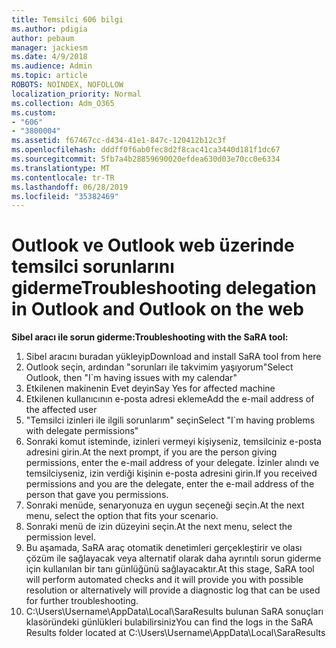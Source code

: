 ```yaml
---
title: Temsilci 606 bilgi
ms.author: pdigia
author: pebaum
manager: jackiesm
ms.date: 4/9/2018
ms.audience: Admin
ms.topic: article
ROBOTS: NOINDEX, NOFOLLOW
localization_priority: Normal
ms.collection: Adm_O365
ms.custom:
- "606"
- "3800004"
ms.assetid: f67467cc-d434-41e1-847c-120412b12c3f
ms.openlocfilehash: dddff0f6ab0fec8d2f8cac41ca3440d181f1dc67
ms.sourcegitcommit: 5fb7a4b28859690020efdea630d03e70cc0e6334
ms.translationtype: MT
ms.contentlocale: tr-TR
ms.lasthandoff: 06/28/2019
ms.locfileid: "35382469"
---
```

# <a name="troubleshooting-delegation-in-outlook-and-outlook-on-the-web"></a><span data-ttu-id="66ab0-102">Outlook ve Outlook web üzerinde temsilci sorunlarını giderme</span><span class="sxs-lookup"><span data-stu-id="66ab0-102">Troubleshooting delegation in Outlook and Outlook on the web</span></span>

<span data-ttu-id="66ab0-103">**Sibel aracı ile sorun giderme:**</span><span class="sxs-lookup"><span data-stu-id="66ab0-103">**Troubleshooting with the SaRA tool:**</span></span>

1. <span data-ttu-id="66ab0-104">Sibel aracını buradan yükleyip</span><span class="sxs-lookup"><span data-stu-id="66ab0-104">Download and install SaRA tool from here</span></span>
1. <span data-ttu-id="66ab0-105">Outlook seçin, ardından "sorunları ile takvimim yaşıyorum"</span><span class="sxs-lookup"><span data-stu-id="66ab0-105">Select Outlook, then "I\`m having issues with my calendar"</span></span>
1. <span data-ttu-id="66ab0-106">Etkilenen makinenin Evet deyin</span><span class="sxs-lookup"><span data-stu-id="66ab0-106">Say Yes for affected machine</span></span>
1. <span data-ttu-id="66ab0-107">Etkilenen kullanıcının e-posta adresi ekleme</span><span class="sxs-lookup"><span data-stu-id="66ab0-107">Add the e-mail address of the affected user</span></span>
1. <span data-ttu-id="66ab0-108">"Temsilci izinleri ile ilgili sorunlarım" seçin</span><span class="sxs-lookup"><span data-stu-id="66ab0-108">Select "I\`m having problems with delegate permissions"</span></span>
1. <span data-ttu-id="66ab0-109">Sonraki komut isteminde, izinleri vermeyi kişiyseniz, temsilciniz e-posta adresini girin.</span><span class="sxs-lookup"><span data-stu-id="66ab0-109">At the next prompt, if you are the person giving permissions, enter the e-mail address of your delegate.</span></span> <span data-ttu-id="66ab0-110">İzinler alındı ve temsilciyseniz, izin verdiği kişinin e-posta adresini girin.</span><span class="sxs-lookup"><span data-stu-id="66ab0-110">If you received permissions and you are the delegate, enter the e-mail address of the person that gave you permissions.</span></span>
1. <span data-ttu-id="66ab0-111">Sonraki menüde, senaryonuza en uygun seçeneği seçin.</span><span class="sxs-lookup"><span data-stu-id="66ab0-111">At the next menu, select the option that fits your scenario.</span></span>
1. <span data-ttu-id="66ab0-112">Sonraki menü de izin düzeyini seçin.</span><span class="sxs-lookup"><span data-stu-id="66ab0-112">At the next menu, select the permission level.</span></span>
1. <span data-ttu-id="66ab0-113">Bu aşamada, SaRA araç otomatik denetimleri gerçekleştirir ve olası çözüm ile sağlayacak veya alternatif olarak daha ayrıntılı sorun giderme için kullanılan bir tanı günlüğünü sağlayacaktır.</span><span class="sxs-lookup"><span data-stu-id="66ab0-113">At this stage, SaRA tool will perform automated checks and it will provide you with possible resolution or alternatively will provide a diagnostic log that can be used for further troubleshooting.</span></span>
1. <span data-ttu-id="66ab0-114">C:\Users\Username\AppData\Local\SaraResults bulunan SaRA sonuçları klasöründeki günlükleri bulabilirsiniz</span><span class="sxs-lookup"><span data-stu-id="66ab0-114">You can find the logs in the SaRA Results folder located at C:\Users\Username\AppData\Local\SaraResults</span></span>
